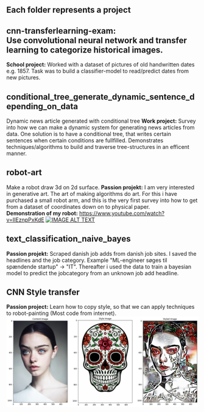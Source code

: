 ## Each folder represents a project

## cnn-transferlearning-exam:<br /> Use convolutional neural network and transfer learning to categorize historical images. 
<b>School project:</b> Worked with a dataset of pictures of old handwritten dates e.g. 1857. Task was to build a classifier-model to read/predict dates from new pictures. 

## conditional_tree_generate_dynamic_sentence_depending_on_data <br />
Dynamic news article generated with conditional tree
<b>Work project:</b> Survey into how we can make a dynamic system for generating news articles from data.
One solution is to have a conditional tree, that writes certain sentences when certain conditions are fullfilled. Demonstrates techniques/algorithms to build and traverse tree-structures in an efficent manner.

## robot-art <br />
Make a robot draw 3d on 2d surface.
<b>Passion projekt:</b> I am very interested in generative art. The art of making algorithms do art. For this i have purchased a small robot arm, and
this is the very first survey into how to get from a dataset of coordinates down on to physical paper.
<br>
<b>Demonstration of my robot:</b>
https://www.youtube.com/watch?v=IIEznpPxKdE
[![IMAGE ALT TEXT](http://img.youtube.com/vi/IIEznpPxKdE/0.jpg)](http://www.youtube.com/watch?v=IIEznpPxKdE "Video Title")

## text_classification_naive_bayes <br />
<b>Passion projekt:</b> Scraped danish job adds from  danish job sites. I saved the headlines and the job category. Example "ML-engineer søges til spændende startup" -> "IT". Thereafter i used the data to train a bayesian model to predict the jobcategory from an unknown job add headline.


## CNN Style transfer
<b>Passion project:</b> Learn how to copy style, so that we can apply techniques to robot-painting (Most code from internet).
<img src="cnn-style-transfer/skull-lady.png" align="left" />
